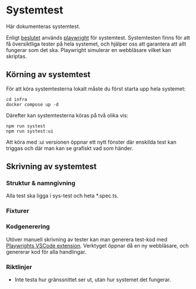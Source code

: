 # Systemtest

Här dokumenteras systemtest.

Enligt [beslutet](https://git.cs.umu.se/courses-project/5dv214vt23/docs/-/blob/main/Chapters/QA/beslut.md) används [playwright](https://playwright.dev/) för systemtest. Systemtesten finns för att få översiktliga
tester på hela systemet, och hjälper oss att garantera att allt fungerar som det ska. Playwright simulerar en
webbläsare vilket kan skriptas.

## Körning av systemtest

För att köra systemtesterna lokalt måste du först starta upp hela systemet:


```
cd infra
docker compose up -d
```


Därefter kan systemtesterna köras på två olika vis:


```
npm run systest
npm run systest:ui
```


Att köra med :ui versionen öppnar ett nytt fönster där enskilda test
kan triggas och där man kan se grafiskt vad som händer.

## Skrivning av systemtest

### Struktur & namngivning

Alla test ska ligga i sys-test och heta *.spec.ts.

### Fixturer

### Kodgenerering

Utöver manuell skrivning av tester kan man generera test-kod med
[Playwrights VSCode extension](https://marketplace.visualstudio.com/items?itemName=ms-playwright.playwright). Verktyget öppnar då en ny webbläsare, och
genererar kod för alla handlingar.

### Riktlinjer

- Inte testa hur gränssnittet ser ut, utan hur systemet det fungerar. 

